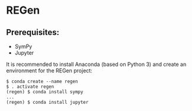 REGen
=====

Prerequisites:
--------------
* SymPy
* Jupyter

It is recommended to install Anaconda (based on Python 3) and create
an environment for the REGen project:

    $ conda create --name regen
    $ . activate regen
    (regen) $ conda install sympy
    ...
    (regen) $ conda install jupyter

